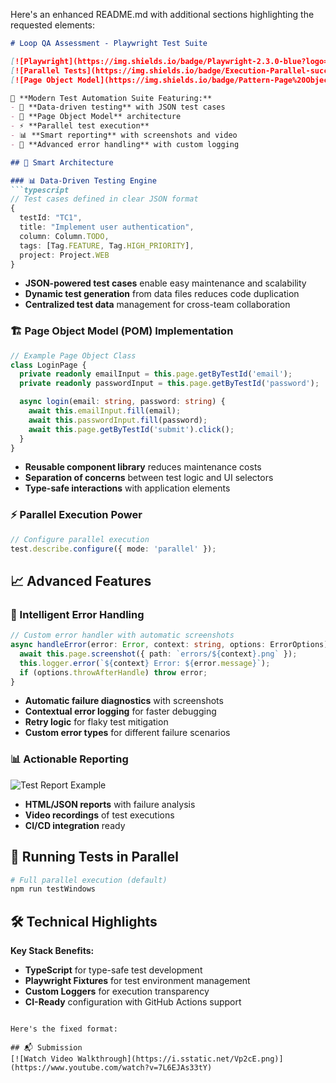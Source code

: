 Here's an enhanced README.md with additional sections highlighting the requested elements:

```markdown
# Loop QA Assessment - Playwright Test Suite

[![Playwright](https://img.shields.io/badge/Playwright-2.3.0-blue?logo=playwright)](https://playwright.dev)
[![Parallel Tests](https://img.shields.io/badge/Execution-Parallel-success)](https://playwright.dev/docs/test-parallel)
[![Page Object Model](https://img.shields.io/badge/Pattern-Page%20Object%20Model-important)](https://playwright.dev/docs/test-pom)

🌟 **Modern Test Automation Suite Featuring:**
- 🚀 **Data-driven testing** with JSON test cases
- 🧩 **Page Object Model** architecture
- ⚡ **Parallel test execution**
- 📊 **Smart reporting** with screenshots and video
- 🔄 **Advanced error handling** with custom logging

## 🧠 Smart Architecture

### 📊 Data-Driven Testing Engine
```typescript
// Test cases defined in clear JSON format
{
  testId: "TC1",
  title: "Implement user authentication",
  column: Column.TODO,
  tags: [Tag.FEATURE, Tag.HIGH_PRIORITY],
  project: Project.WEB
}
```
- **JSON-powered test cases** enable easy maintenance and scalability
- **Dynamic test generation** from data files reduces code duplication
- **Centralized test data** management for cross-team collaboration

### 🏗️ Page Object Model (POM) Implementation
```typescript
// Example Page Object Class
class LoginPage {
  private readonly emailInput = this.page.getByTestId('email');
  private readonly passwordInput = this.page.getByTestId('password');

  async login(email: string, password: string) {
    await this.emailInput.fill(email);
    await this.passwordInput.fill(password);
    await this.page.getByTestId('submit').click();
  }
}
```
- **Reusable component library** reduces maintenance costs
- **Separation of concerns** between test logic and UI selectors
- **Type-safe interactions** with application elements

### ⚡ Parallel Execution Power
```typescript
// Configure parallel execution
test.describe.configure({ mode: 'parallel' });
```

## 📈 Advanced Features

### 🔄 Intelligent Error Handling
```typescript
// Custom error handler with automatic screenshots
async handleError(error: Error, context: string, options: ErrorOptions) {
  await this.page.screenshot({ path: `errors/${context}.png` });
  this.logger.error(`${context} Error: ${error.message}`);
  if (options.throwAfterHandle) throw error;
}
```
- **Automatic failure diagnostics** with screenshots
- **Contextual error logging** for faster debugging
- **Retry logic** for flaky test mitigation
- **Custom error types** for different failure scenarios

### 📊 Actionable Reporting
![Test Report Example](https://example.com/report-screenshot.png)
- **HTML/JSON reports** with failure analysis
- **Video recordings** of test executions
- **CI/CD integration** ready

## 🧪 Running Tests in Parallel
```bash
# Full parallel execution (default)
npm run testWindows
```


## 🛠️ Technical Highlights
**Key Stack Benefits:**
- **TypeScript** for type-safe test development
- **Playwright Fixtures** for test environment management
- **Custom Loggers** for execution transparency
- **CI-Ready** configuration with GitHub Actions support
```

Here's the fixed format:

## 📬 Submission
[![Watch Video Walkthrough](https://i.sstatic.net/Vp2cE.png)](https://www.youtube.com/watch?v=7L6EJAs33tY)
